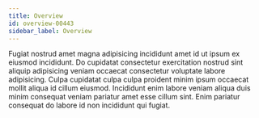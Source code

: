 ```yaml
---
title: Overview
id: overview-00443
sidebar_label: Overview
---
```


Fugiat nostrud amet magna adipisicing incididunt amet id ut ipsum ex eiusmod incididunt. Do cupidatat consectetur exercitation nostrud sint aliquip adipisicing veniam occaecat consectetur voluptate labore adipisicing. Culpa cupidatat culpa culpa proident minim ipsum occaecat mollit aliqua id cillum eiusmod. Incididunt enim labore veniam aliqua duis minim consequat veniam pariatur amet esse cillum sint. Enim pariatur consequat do labore id non incididunt qui fugiat.

